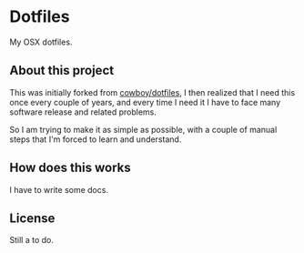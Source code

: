 # Dotfiles

My OSX dotfiles.

## About this project

This was initially forked from [cowboy/dotfiles](https://github.com/cowboy/dotfiles), I then realized that I need this once every couple of years, and every time I need it I have to face many software release and related problems.

So I am trying to make it as simple as possible, with a couple of manual steps that I'm forced to learn and understand.

## How does this works

I have to write some docs.

## License
Still a to do.

